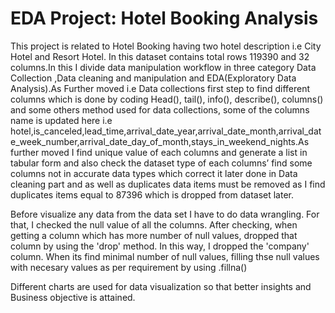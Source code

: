 # EDA Project: Hotel Booking Analysis
This project is related to Hotel Booking having two hotel description i.e City Hotel and Resort Hotel. In this dataset contains total rows 119390 and 32 columns.In this I divide data manipulation workflow in three category Data Collection ,Data cleaning and manipulation and EDA(Exploratory Data Analysis).As Further moved i.e Data collections first step to find different columns which is done by coding Head(), tail(), info(), describe(), columns() and some others method used for data collections, some of the columns name is updated here i.e hotel,is_canceled,lead_time,arrival_date_year,arrival_date_month,arrival_date_week_number,arrival_date_day_of_month,stays_in_weekend_nights.As further moved I find unique value of each columns and generate a list in tabular form and also check the dataset type of each columns’ find some columns not in accurate data types which correct it later done in Data cleaning part and as well as duplicates data items must be removed as I find duplicates items equal to 87396 which is dropped from dataset later.

Before visualize any data from the data set I have to do data wrangling. For that, I checked the null value of all the columns. After checking, when  getting a column which has more number of null values, dropped that column by using the 'drop' method. In this way, I dropped the 'company' column. When its  find minimal number of null values, filling thse null values with necesary values as per requirement by using .fillna()

Different charts are used for data visualization so that better insights and Business objective is attained.
